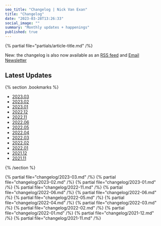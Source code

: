 ```yaml
--- 
seo_title: "Changelog | Nick Van Exan" 
title: "Changelog" 
date: "2023-03-28T13:26:33" 
social_image: "" 
summary: "Monthly updates + happenings"
published: true
---
```


{% partial file="partials/article-title.md" /%}

New: the changelog is also now available as an [RSS feed](/feed.xml) and [Email Newsletter](https://buttondown.email/nickvanexan)

## Latest Updates

{% section .bookmarks %}

- [2023.03](#march-2023) 
- [2023.02](#february-2023) 
- [2023.01](#january-2023) 
- [2022.12](#december-2022) 
- [2022.11](#november-2022) 
- [2022.06](#june-2022) 
- [2022.05](#may-2022) 
- [2022.04](#april-2022) 
- [2022.03](#march-2022) 
- [2022.02](#february-2022) 
- [2022.01](#january-2022)
- [2021.12](#december-2021) 
- [2021.11](#november-2021)

{% /section %}

{% partial file="changelog/2023-03.md" /%}
{% partial file="changelog/2023-02.md" /%}
{% partial file="changelog/2023-01.md" /%}
{% partial file="changelog/2022-11.md" /%}
{% partial file="changelog/2022-06.md" /%}
{% partial file="changelog/2022-06.md" /%}
{% partial file="changelog/2022-05.md" /%}
{% partial file="changelog/2022-04.md" /%}
{% partial file="changelog/2022-03.md" /%}
{% partial file="changelog/2022-02.md" /%}
{% partial file="changelog/2022-01.md" /%}
{% partial file="changelog/2021-12.md" /%}
{% partial file="changelog/2021-11.md" /%}
